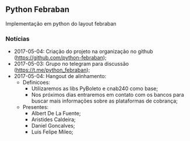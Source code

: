 ## Python Febraban

Implementação em python do layout febraban

### Notícias


- 2017-05-04: Criação do projeto na organização no github (https://github.com/python-febraban);
- 2017-05-03: Grupo no telegram para discussão (https://t.me/python_febraban);
- 2017-05-04: Hangout de alinhamento:
  - Definicoes:
     - Utilizaremos as libs PyBoleto e cnab240 como base;
     - Nos próximos dias entraremos em contato com os bancos para buscar mais informações sobre as plataformas de cobrança;
   - Presentes:
     - Albert De La Fuente;
     - Aristides Caldeira;
     - Daniel Goncalves;
     - Luis Felipe Mileo;

